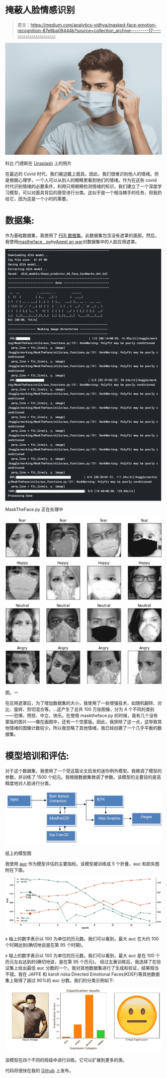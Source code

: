 # 掩蔽人脸情感识别

> 原文：<https://medium.com/analytics-vidhya/masked-face-emotion-recognition-87e8ba08444b?source=collection_archive---------17----------------------->

![](img/21e3be8a1a95f1b544483d610719b33d.png)

科比·门德斯在 [Unsplash](https://unsplash.com?utm_source=medium&utm_medium=referral) 上的照片

在最近的 Covid 时代，我们被迫戴上面具。因此，我们很难识别他人的情绪。但是根据心理学，一个人可以从别人的眼睛里看到他们的情绪。作为在这些 covid 时代识别情绪的必要条件，利用只用眼睛检测情绪的知识，我们建立了一个深度学习模型，可以对面具背后的感受进行分类。这似乎是一个相当棘手的任务，但我扔给它，因为这是一个小时的需要。

# 数据集:

作为基础数据集，我使用了 [FER 数据集](https://www.kaggle.com/msambare/fer2013)。此数据集包含没有遮罩的面部。然后，我使用[mastheface . py](https://github.com/aqeelanwar/MaskTheFace)by[Aqeel an war](https://github.com/aqeelanwar)对数据集中的人脸应用遮罩。

![](img/ca07470046a23382d01247002a98bf38.png)

MaskTheFace.py 正在处理中

![](img/8247e31bc23766da759016e86db6c2d0.png)

图。一

在应用遮罩后，为了增加数据集的大小，我使用了一些增强技术，如随机翻转、对比、旋转、剪切混合等。…这产生了总共 100 万张图像，分为 4 个不同的类别——恐惧、愤怒、中立、快乐。在使用 masktheface.py 的时候，我有几个没有蒙版的图片——像在画图中，还有一个空蒙版。因此，我排除了这一点，这导致其他情绪的图像计数较少。所以我忽略了其他情绪，我已经创建了一个几乎平衡的数据集。

# 模型培训和评估:

对于这个数据集，我使用了一个受这篇论文启发的迷你例外模型。我微调了模型的参数，并训练了 1500 个纪元。我根据数据集微调了参数。该模型的主要目的是高精度地对人脸进行分类。

![](img/d87a6328d9fca02100e6d21fd3e96087.png)

纸上的模型图

我使用 [auc](https://en.wikipedia.org/wiki/Receiver_operating_characteristic) 作为模型评估的主要指标。该模型被训练成 5 个折叠，auc 和损失图附在下面。

![](img/b993fe925ead8bb6fdd07b76aa75833b.png)

x 轴上的数字表示以 100 为单位的历元数。我们可以看到，最大 auc 在大约 100 个时期达到(确切地说是在第 95 个时期)。

x 轴上的数字表示以 100 为单位的历元数。我们可以看到，最大 auc 是在 100 个历元左右达到的(确切地说，是在第 95 个历元)。
经过五重训练后，我选择了在验证集上给出最佳 auc 分数的一个。我对其他数据集进行了生成和验证，结果相当不错。我在 JAFFE 和 karoli nska Directed Emotional Faces(KDEF)等其他数据集上取得了超过 90%的 auc 分数。我们的分类示例如下:

![](img/fb8e70074b549b47fda73a02f9fc3f76.png)

该模型在四个不同的班级中进行训练。它可以扩展到更多的类。

代码将很快在我的 [Github](https://github.com/vineeth-raj) 上发布。